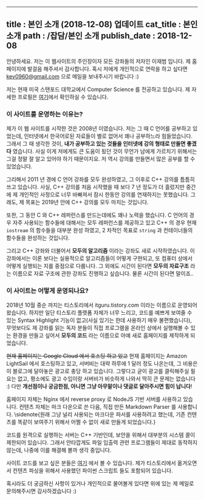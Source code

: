 -----------------
title : 본인 소개 (2018-12-08) 업데이트
cat_title : 본인 소개
path : /잡담/본인 소개
publish_date : 2018-12-08
-----------------

안녕하세요. 저는 이 웹사이트의 주인장이자 모든 강좌들의 저자인 이재범 입니다. 제 홈페이지에 발걸음 해주셔서 감사합니다. 혹시 저에게 개인적으로 연락을 하고 싶다면 kev0960@gmail.com 으로 메일을 보내주시기 바랍니다 :)

저는 현재 미국 스탠포드 대학교에서 Computer Science 를 전공하고 있습니다. 제 자세한 프로필은 [여기](https://www.linkedin.com/in/jaebum-lee-416ab180/)에서 확인하실 수 있습니다.

### 이 사이트를 운영하는 이유는?

제가 이 웹 사이트를 시작한 것은 2008년 이였습니다. 저는 그 때 C 언어를 공부하고 있었는데, 인터넷에서 한국어로된 자료들이 별로 없어서 꽤나 공부하느라 힘들었습니다. 그래서 그 때 생각한 것이, **내가 공부하고 있는 것들을 인터넷에 강의 형태로 만들면 좋겠다** 였습니다. 사실 이게 저에게도 큰 도움이 됬던 것이 무언가 남에게 가르치기 위해서는 그걸 정말 잘 알고 있어야 하기 때문이지요. 저 역시 강의를 만들면서 많은 공부를 할 수 있었습니다.

그리해서 2011 년 경에 C 언어 강좌를 모두 완성하였고, 그 이후로 C++ 강의를 틈틈히 쓰고 있습니다. 사실, C++ 강의를 처음 시작했을 때 보다 7 년 정도가 더 흘렀지만 중간에 제 개인적인 사정으로 너무 바빠져서 잠시 한동안 강의를 연재하지는 못했습니다. 그래도, 제 목표는 2019년 안에 C++ 강의를 모두 마치는 것입니다. 

또한, 그 동안 C 와 C++ 레퍼런스를 만드는데에도 꽤나 노력을 했습니다. C 언어의 경우 자주 사용되는 함수들에 대해서는 모두 레퍼런스를 제공하고 있고 C++ 의 경우 현재 `iostream` 의 함수들을 대부분 완성 하였고, 2 차적인 목표로 `string` 과 컨테이너들의 함수들을 완성하는 것입니다.

그리고 C++ 강좌와 더불어서 **모두의 알고리즘** 이라는 강좌도 새로 시작하였습니다. 이 강좌에서는 이론 보다는 실용적으로 알고리즘들이 어떻게 구현되고, 또 컴퓨터 상에서 어떻게 실행되는 지를 중점으로 다룹니다. 그 외에도 시간이 된다면 **모두의 자료구조** 라는 이름으로 자료 구조에 관한 강좌도 진행하고 싶습니다. 물론 시간이 된다면 말이죠..

### 이 사이트는 어떻게 운영되나요?

2018년 10월 중순 까지는 티스토리에서 itguru.tistory.com 이라는 이름으로 운영되어 왔습니다. 하지만 일단 티스토리 플랫폼 자체가 너무 느리고, 코드를 예쁘게 보여줄 수 있는 Syntax Highlight 기능이 없고(사실 있기는 한데 사용하기 매우 불편했습니다), 무엇보다도 제 강좌를 읽는 독자 분들이 직접 프로그램을 온라인 상에서 실행해볼 수 있는 환경을 만들고 싶어서 **모두의 코드** 라는 이름으로 아예 새로 홈페이지를 제작하게 되었습니다.

~~현재 홈페이지는 Google Cloud 에서 호스팅 하고 있고~~ 현재 홈페이지는 Amazon LightSail 에서 호스팅하고 있고, 서버비는 대략 하루에 1 달러 정도 나온는데, 그 비용은 이 블로그에 달아놓은 광고로 충당 하고 있습니다. 그렇다고 굳이 광고를 클릭해주실 필요는 없고, 평소에도 광고 수입이랑 서버비가 비슷하게 나와서 딱히 큰 문제는 없습니다 :) 다만 **개선점이나 궁금한점, 아니면 그냥 아무말이나 댓글로 달아주시면 힘이 납니다**!

홈페이지 자체는 Nginx 에서 reverse proxy 로 NodeJS 기반 서버를 사용하고 있습니다. 컨텐츠 자체는 마크 다운으로 쓴 다음, 직접 만든 Markdown Parser 를 사용합니다. \sidenote{원래 그냥 널리 사용되는 마크다운 파서를 사용하려고 했는데, 기존 컨텐츠를 똑같이 보여주기 위해서 어쩔 수 없이 새로 만들게 되었습니다.}

코드를 원격으로 실행하는 서버는 C++ 기반인데, 보안을 위해서 대부분의 시스템 콜이 제한되어 있습니다. 그래서 안타깝게도 파일 입출력 관련 프로그램들이 제대로 동작하지 않는데, 나중에 이를 해결해 볼까 생각 중입니다. 

사이트 코드를 보고 싶은 분들은 [여기](https://github.com/kev0960/ModooCode) 에서 볼 수 있습니다. 제가 티스토리에서 옮겨오면서 컨텐츠 파싱을 위해서 사용했던 파이썬 스크립트 들도 포함되어 있습니다.

혹시라도 더 궁금하신 사항이 있거나 개인적으로 물어볼게 있다면 위에 있는 제 메일로 문의해주시면 감사하겠습니다 :) 